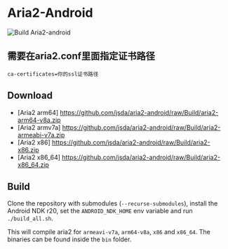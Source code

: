 # Aria2-Android
![Build Aria2-android](https://github.com/jsda/aria2-android/workflows/Build%20Aria2-android/badge.svg)

## 需要在aria2.conf里面指定证书路径
`
ca-certificates=你的ssl证书路径
`

## Download
* [Aria2 arm64]
https://github.com/jsda/aria2-android/raw/Build/aria2-arm64-v8a.zip
* [Aria2 armv7a]
https://github.com/jsda/aria2-android/raw/Build/aria2-armeabi-v7a.zip
* [Aria2 x86]
https://github.com/jsda/aria2-android/raw/Build/aria2-x86.zip
* [Aria2 x86_64]
https://github.com/jsda/aria2-android/raw/Build/aria2-x86_64.zip

## Build

Clone the repository with submodules (`--recurse-submodules`), install the Android NDK r20, set the `ANDROID_NDK_HOME` env variable and run `./build_all.sh`.

This will compile aria2 for `armeavi-v7a`, `arm64-v8a`, `x86` and `x86_64`. The binaries can be found inside the `bin` folder.
